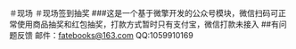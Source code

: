 ＃现场
＃现场签到抽奖
###这是一个基于微擎开发的公众号模块，微信扫码可正常使用商品抽奖和红包抽奖，打款方式暂时只有支付宝，微信打款未接入
##有问题反馈
邮件：fatebooks@163.com
QQ:1059910169
